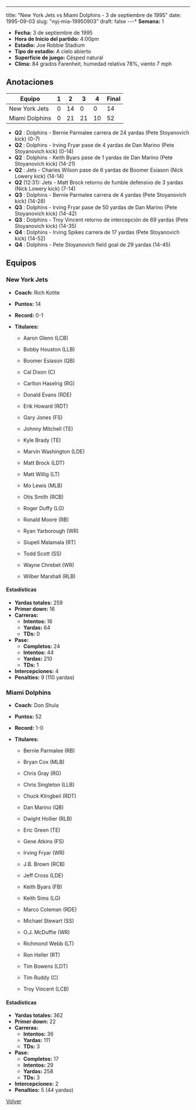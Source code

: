---
title: "New York Jets vs Miami Dolphins - 3 de septiembre de 1995"
date: 1995-09-03
slug: "nyj-mia-19950903"
draft: false
---* **Semana:** 1
* **Fecha:** 3 de septiembre de 1995
* **Hora de Inicio del partido:** 4:00pm
* **Estadio:** Joe Robbie Stadium
* **Tipo de estadio:** A cielo abierto
* **Superficie de juego:** Césped natural
* **Clima:** 84 grados Farenheit, humedad relativa 78%, viento 7 mph




## Anotaciones
| Equipo | 1 | 2 | 3 | 4 | Final |
|--------|---|---|---|---|-------|
| New York Jets  | 0 | 14 | 0 | 0  | 14 |
| Miami Dolphins  | 0 | 21 | 21 | 10  | 52 |
* **Q2** : Dolphins - Bernie Parmalee carrera de 24 yardas (Pete Stoyanovich kick) (0-7)
* **Q2** : Dolphins - Irving Fryar pase de 4 yardas de Dan Marino (Pete Stoyanovich kick) (0-14)
* **Q2** : Dolphins - Keith Byars pase de 1 yardas de Dan Marino (Pete Stoyanovich kick) (14-21)
* **Q2** : Jets - Charles Wilson pase de 6 yardas de Boomer Esiason (Nick Lowery kick) (14-14)
* **Q2** (12:31): Jets - Matt Brock retorno de fumble defensivo de 3 yardas (Nick Lowery kick) (7-14)
* **Q3** : Dolphins - Bernie Parmalee carrera de 4 yardas (Pete Stoyanovich kick) (14-28)
* **Q3** : Dolphins - Irving Fryar pase de 50 yardas de Dan Marino (Pete Stoyanovich kick) (14-42)
* **Q3** : Dolphins - Troy Vincent retorno de intercepción de 69 yardas (Pete Stoyanovich kick) (14-35)
* **Q4** : Dolphins - Irving Spikes carrera de 17 yardas (Pete Stoyanovich kick) (14-52)
* **Q4** : Dolphins - Pete Stoyanovich field goal de 29 yardas (14-45)


## Equipos


### New York Jets
* **Coach:** Rich Kotite
* **Puntos:** 14
* **Record:** 0-1
* **Titulares:** 

  * Aaron Glenn (LCB) 

  * Bobby Houston (LLB) 

  * Boomer Esiason (QB) 

  * Cal Dixon (C) 

  * Carlton Haselrig (RG) 

  * Donald Evans (RDE) 

  * Erik Howard (RDT) 

  * Gary Jones (FS) 

  * Johnny Mitchell (TE) 

  * Kyle Brady (TE) 

  * Marvin Washington (LDE) 

  * Matt Brock (LDT) 

  * Matt Willig (LT) 

  * Mo Lewis (MLB) 

  * Otis Smith (RCB) 

  * Roger Duffy (LG) 

  * Ronald Moore (RB) 

  * Ryan Yarborough (WR) 

  * Siupeli Malamala (RT) 

  * Todd Scott (SS) 

  * Wayne Chrebet (WR) 

  * Wilber Marshall (RLB) 

#### Estadísticas
* **Yardas totales:** 259
* **Primer down:** 16
* **Carreras:**
  * **Intentos:** 16
  * **Yardas:** 64
  * **TDs:** 0
* **Pase:**
  * **Completos:** 24
  * **Intentos:** 44
  * **Yardas:** 210
  * **TDs:** 1
* **Intercepciones:** 4
* **Penalties:** 9 (110 yardas)

### Miami Dolphins
* **Coach:** Don Shula
* **Puntos:** 52
* **Record:** 1-0
* **Titulares:** 

  * Bernie Parmalee (RB) 

  * Bryan Cox (MLB) 

  * Chris Gray (RG) 

  * Chris Singleton (LLB) 

  * Chuck Klingbeil (RDT) 

  * Dan Marino (QB) 

  * Dwight Hollier (RLB) 

  * Eric Green (TE) 

  * Gene Atkins (FS) 

  * Irving Fryar (WR) 

  * J.B. Brown (RCB) 

  * Jeff Cross (LDE) 

  * Keith Byars (FB) 

  * Keith Sims (LG) 

  * Marco Coleman (RDE) 

  * Michael Stewart (SS) 

  * O.J. McDuffie (WR) 

  * Richmond Webb (LT) 

  * Ron Heller (RT) 

  * Tim Bowens (LDT) 

  * Tim Ruddy (C) 

  * Troy Vincent (LCB) 

#### Estadísticas
* **Yardas totales:** 362
* **Primer down:** 22
* **Carreras:**
  * **Intentos:** 36
  * **Yardas:** 111
  * **TDs:** 3
* **Pase:**
  * **Completos:** 17
  * **Intentos:** 29
  * **Yardas:** 258
  * **TDs:** 3
* **Intercepciones:** 2
* **Penalties:** 5 (44 yardas)


[Volver](/historia/1995)
